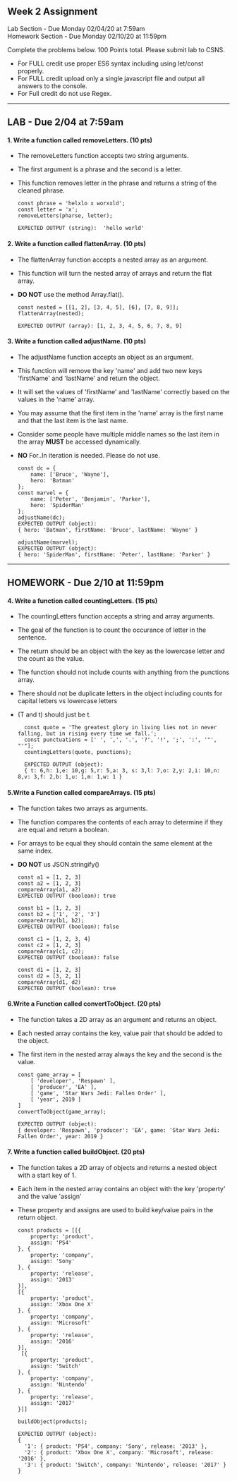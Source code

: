 ## Week 2 Assignment
 Lab Section - Due Monday 02/04/20 at 7:59am <br/>
 Homework Section - Due Monday 02/10/20 at 11:59pm <br/>

Complete the problems below. 100 Points total. Please submit lab to CSNS.

- For FULL credit use proper ES6 syntax including using let/const properly.
- For FULL credit upload only a single javascript file and output all answers to the console.
- For Full credit do not use Regex.

<hr/>

## LAB - Due 2/04 at 7:59am
#### 1.  Write a function called removeLetters. (10 pts)
- The removeLetters function accepts two string arguments.
- The first argument is a phrase and the second is a letter.
- This function removes letter in the phrase and returns a string of the cleaned phrase.

      const phrase = 'helxlo x worxxld';
      const letter = 'x';
      removeLetters(pharse, letter);

      EXPECTED OUTPUT (string):  'hello world'



#### 2.  Write a function called flattenArray. (10 pts)
- The flattenArray function accepts a nested array as an argument.
- This function will turn the nested array of arrays and return the flat array.
- **DO NOT** use the method Array.flat().

      const nested = [[1, 2], [3, 4, 5], [6], [7, 8, 9]];
      flattenArray(nested);

      EXPECTED OUTPUT (array): [1, 2, 3, 4, 5, 6, 7, 8, 9]


#### 3.  Write a function called adjustName. (10 pts)
- The adjustName function accepts an object as an argument.
- This function will remove the key 'name' and add two new keys 'firstName' and 'lastName' and return the object.
- It will set the values of 'firstName' and 'lastName' correctly based on the values in the 'name' array.
- You may assume that the first item in the 'name' array is the first name and that the last item is the last name.
- Consider some people have multiple middle names so the last item in the array **MUST** be accessed dynamically.
- **NO** For..In iteration is needed.  Please do not use.


      const dc = {
          name: ['Bruce', 'Wayne'],
          hero: 'Batman'
      };
      const marvel = {
          name: ['Peter', 'Benjamin', 'Parker'],
          hero: 'SpiderMan'
      };
      adjustName(dc);
      EXPECTED OUTPUT (object):
      { hero: 'Batman', firstName: 'Bruce', lastName: 'Wayne' }

      adjustName(marvel);
      EXPECTED OUTPUT (object):
      { hero: 'SpiderMan', firstName: 'Peter', lastName: 'Parker' }

<hr/>

## HOMEWORK - Due 2/10 at 11:59pm

#### 4. Write a function called countingLetters. (15 pts)
- The countingLetters function accepts a string and array arguments.
- The goal of the function is to count the occurance of letter in the sentence.
- The return should be an object with the key as the lowercase letter and the count as the value.
- The function should not include counts with anything from the punctions array.
- There should not be duplicate letters in the object including counts for capital letters vs lowercase letters
- (T and t) should just be t.

        const quote = 'The greatest glory in living lies not in never falling, but in rising every time we fall.';
        const punctuations = [' ', ',', '.', '?', '!', ';', ':', '"', "'"];
        countingLetters(quote, punctions);

        EXPECTED OUTPUT (object):
        { t: 6,h: 1,e: 10,g: 5,r: 5,a: 3, s: 3,l: 7,o: 2,y: 2,i: 10,n: 8,v: 3,f: 2,b: 1,u: 1,m: 1,w: 1 }



#### 5.Write a Function called compareArrays. (15 pts)
- The function takes two arrays as arguments.
- The function compares the contents of each array to determine if they are equal and return a boolean.
- For arrays to be equal they should contain the same element at the same index.
- **DO NOT** us JSON.stringify()

      const a1 = [1, 2, 3]
      const a2 = [1, 2, 3]
      compareArray(a1, a2)
      EXPECTED OUTPUT (boolean): true

      const b1 = [1, 2, 3]
      const b2 = ['1', '2', '3']
      compareArray(b1, b2);
      EXPECTED OUTPUT (boolean): false
      
      const c1 = [1, 2, 3, 4]
      const c2 = [1, 2, 3]
      compareArray(c1, c2);
      EXPECTED OUTPUT (boolean): false
      
      const d1 = [1, 2, 3]
      const d2 = [3, 2, 1]
      compareArray(d1, d2)
      EXPECTED OUTPUT (boolean): true



#### 6.Write a Function called convertToObject. (20 pts)
- The function takes a 2D array as an argument and returns an object.
- Each nested array contains the key, value pair that should be added to the object.
- The first item in the nested array always the key and the second is the value.

      const game_array = [
          [ 'developer', 'Respawn' ],
          [ 'producer', 'EA' ],
          [ 'game', 'Star Wars Jedi: Fallen Order' ],
          [ 'year', 2019 ]
      ]
      convertToObject(game_array);

      EXPECTED OUTPUT (object):
      { developer: 'Respawn', 'producer': 'EA', game: 'Star Wars Jedi: Fallen Order', year: 2019 }


#### 7. Write a function called buildObject. (20 pts)
- The function takes a 2D array of objects and returns a nested object with a start key of 1.
- Each item in the nested array contains an object with the key 'property' and the value 'assign'
- These property and assigns are used to build key/value pairs in the return object.

      const products = [[{
          property: 'product',
          assign: 'PS4'
      }, {
          property: 'company',
          assign: 'Sony'
      }, {
          property: 'release',
          assign: '2013'
      }],
      [{
          property: 'product',
          assign: 'Xbox One X'
      }, {
          property: 'company',
          assign: 'Microsoft'
      }, {
          property: 'release',
          assign: '2016'
      }],
       [{
          property: 'product',
          assign: 'Switch'
      }, {
          property: 'company',
          assign: 'Nintendo'
      }, {
          property: 'release',
          assign: '2017'
      }]]

      buildObject(products);

      EXPECTED OUTPUT (object):
      {
        '1': { product: 'PS4', company: 'Sony', release: '2013' },
        '2': { product: 'Xbox One X', company: 'Microsoft', release: '2016' },
        '3': { product: 'Switch', company: 'Nintendo', release: '2017' }
      }

